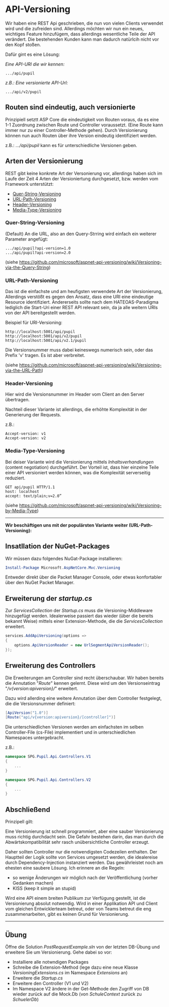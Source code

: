# API-Versioning
Wir haben eine REST Api geschrieben, die nun von vielen Clients verwendet wird und die zufreiden sind. 
Allerdings möchten wir nun ein neues, wichtiges Feature hinzufügem, dass allerdings wesentliche Teile 
der API verändert. Die bestehenden Kunden kann man dadurch natürlcih nicht vor den Kopf stoßen.

Dafür gint es eine Lösung:

_Eine API-URI die wir kennen:_

```http
.../api/pupil
```

_z.B.: Eine versionierte API-Url:_
```http
.../api/v2/pupil
```
## Routen sind eindeutig, auch versionierte
Prinzipiell setztt ASP Core die eindeutigkeit von Routen voraus, da es eine 1-1 Zuordnung zwischen Route und Controller voraussetzt. (Eine Route kann immer nur zu einer Controller-Methode gehen). Durch  Versionierung können nun auch Routen über ihre Version eindeutig identifiziert werden.

z.B.: _.../api/pupil_ kann es für unterschiedliche Versionen geben.


## Arten der Versionierung
REST gibt keine konkrete Art der Versonierung vor, allerdings haben sich im Laufe der Zeit 4 Arten der Versioniertung durchgesetzt, bzw. werden vom Framework unterstützt:

- [Quer-String-Versioning](#Quer-String-Versioning)
- [URL-Path-Versioning](#URL-Path-Versioning)
- [Header-Versioning](#Header-Versioning)
- [Media-Type-Versioning](#Media-Type-Versioning)

### Quer-String-Versioning
(Default)
An die URL, also an den Query-Strring wird einfach ein weiterer Parameter angefügt:

```http
.../api/pupil?api-version=1.0
.../api/pupil?api-version=2.0
```

(siehe https://github.com/microsoft/aspnet-api-versioning/wiki/Versioning-via-the-Query-String)

### URL-Path-Versioning
Das ist die einfachste und am heufigsten verwendete Art der Versionierung, Allerdings verstößt es gegen den Ansatz, dass eine URI eine eindeutige Resource identifiziert. Andererseits sollte nach dem HATEOAS-Paradigma lediglich die Start-Uri einer REST API relevant sein, da ja alle weitern URIs von der API bereitgestellt werden.

Beispiel für URI-Versioning:
```http
http://localhost:5001/api/pupil
http://localhost:5001/api/v2/pupil
http://localhost:5001/api/v2.1/pupil
```

Die Versionsnummer muss dabei keineswegs numerisch sein, oder das Prefix 'v' tragen. Es ist aber verbreitet.

(siehe https://github.com/microsoft/aspnet-api-versioning/wiki/Versioning-via-the-URL-Path)


### Header-Versioning
Hier wird die Versionsnummer im Header vom Client an den Server übertragen. 

Nachteil dieser Variante ist allerdings, die erhöhte Komplexität in der Generierung der Requests.

z.B.:
```http
Accept-version: v1
Accept-version: v2
```
### Media-Type-Versioning
Bei deiser Variante wird die Versionierung mittels _Inhaltsverhandlungen_ (content negotiation) durchgeführt. Der Vorteil ist, dass hier einzelne Teile einer API versioniert werden können, was die Komplexität serverseitig reduziert.

```http
GET api/pupil HTTP/1.1
host: localhost
accept: text/plain;v=2.0” 
```

(siehe https://github.com/microsoft/aspnet-api-versioning/wiki/Versioning-by-Media-Type)

***

__Wir beschäftigen uns mit der populärsten Variante weiter (URL-Path-Versioning):__

## Insatllation der NuGet-Packages
Wir müssen dazu folgendes NuGat-Package installieren:
```powershell
Install-Package Microsoft.AspNetCore.Mvc.Versioning
```
Entweder direkt über die Packet Manager Console, oder etwas konfortabler über den NuGet Packet Manager.

## Erweiterung der _startup.cs_
Zur _ServicesCollection_ der _Startup.cs_ muss die Versioning-Middleware hinzugefügt werden. Idealerweise passiert das wieder (über die bereits bekannt Weise) mittels einer Extension-Methode, die die _ServicesCollection_ erweitert.

```C#
services.AddApiVersioning(options => 
{
    options.ApiVersionReader = new UrlSegmentApiVersionReader();
});
```

## Erweiterung des Controllers
Die Erweiterungen am Controller sind recht überschaubar. Wir haben bereits die Annutation "_Route_" kennen gelernt. Diese wird um den Versionseintrag "_/v{version:apiversion}/_" erweitert.

Dazu wird allerding eine weitere Annutation über dem Controller festgelegt, die die Versionsnummer definiert:

```C#
[ApiVersion("1.0")]
[Route("api/v{version:apiversion}/[controller]")]
```

Die unterschiedlichen Versionen werden am einfachsten im selben Controller-File (cs-File) implementiert und in unterschiedlichen Namespaces untergebracht.

z.B.:

```C#
namespace SPG.Pupil.Api.Controllers.V1
{
    ...
}

namespace SPG.Pupil.Api.Controllers.V2
{
    ...
}
```

## Abschließend
Prinzipell gilt:

Eine  Versionierung ist schnell programmiert, aber eine sauber Versionierung muss richtig durchdacht sein. Die Gefahr bestehen darin, das man durch die Abwärtskompatibilität sehr rasch unübersichtliche Controller erzeugt.

Daher sollten Controller nur die notwendigsten Codezeilen enthalten. Der Hauptteil der Logik sollte von Services umgesetzt werden, die idealereise durch Dependency-Injection instanziert werden. Das gewährleistet noch am ehesten eine saubere Lösung. Ich erinnere an die Regeln:

- so wenige Änderungen wir möglich nach der Veröffentlichung (vorher Gedanken machen)
- KISS (keep it simple an stupid)

Wird eine API einem breiten Publikum zur Verfügung gestellt, ist die Versionierung absolut notwendig. Wird in einer Applikation API und Client vom gleichen Entwicklerteam betreut, oder von Teams betreut die eng zusammenarbeiten, gibt es keinen Grund für Versionierung.

***

## Übung
Öffne die Solution _PostRequestExample.sln_ von der letzten DB-Übung und erweitere Sie um Versionierung. Gehe dabei so vor:

- Installiere alle notwndigen Packages
- Schreibe die Extension-Method (lege dazu eine neue Klasse _VersioningExtensions.cs_ im Namespace _Extensions_ an)
- Erweitere die _Startup.cs_
- Erweitere den Controller (V1 und V2)
- Im Namespace V2 ändere in der Get-Methode den Zugriff von DB wieder zurück auf die Mock.Db (von _SchuleContext_ zurück zu _SchuelerDb_)